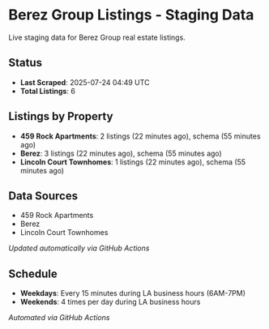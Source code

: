 # Berez Group Listings - Staging Data

Live staging data for Berez Group real estate listings.

## Status

- **Last Scraped**: 2025-07-24 04:49 UTC
- **Total Listings**: 6

## Listings by Property

- **459 Rock Apartments**: 2 listings (22 minutes ago), schema (55 minutes ago)
- **Berez**: 3 listings (22 minutes ago), schema (55 minutes ago)
- **Lincoln Court Townhomes**: 1 listings (22 minutes ago), schema (55 minutes ago)

## Data Sources

- 459 Rock Apartments
- Berez
- Lincoln Court Townhomes

*Updated automatically via GitHub Actions*

## Schedule

- **Weekdays**: Every 15 minutes during LA business hours (6AM-7PM)
- **Weekends**: 4 times per day during LA business hours

*Automated via GitHub Actions*
